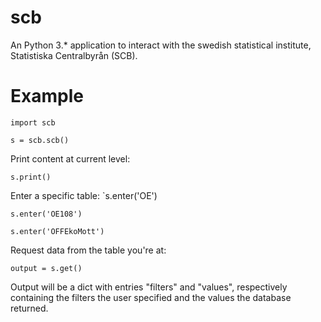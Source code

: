 # scb
An Python 3.* application to interact with the swedish statistical institute, Statistiska Centralbyrån (SCB).

# Example
`import scb`

`s = scb.scb()`

Print content at current level:

`s.print()`

Enter a specific table:
`s.enter('OE')

`s.enter('OE108')`

`s.enter('OFFEkoMott')`

Request data from the table you're at:

`output = s.get()`

Output will be a dict with entries "filters" and "values", respectively containing the filters the user specified and the values the database returned.
